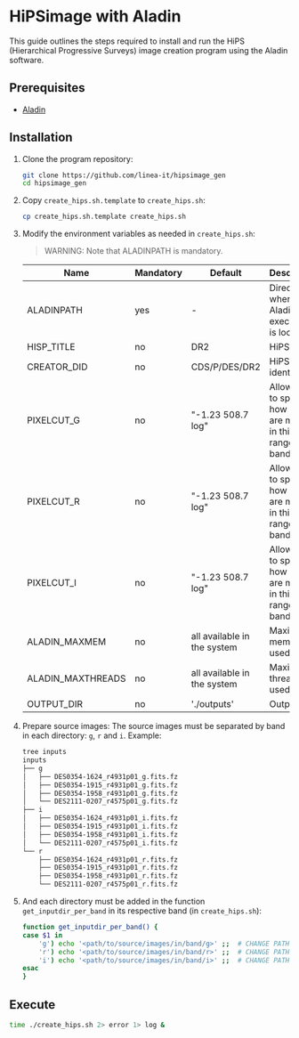# HiPSimage with Aladin

This guide outlines the steps required to install and run the HiPS (Hierarchical Progressive Surveys) image creation program using the Aladin software.

## Prerequisites

- [Aladin](https://aladin.u-strasbg.fr/aladin.gml) 

## Installation

1. Clone the program repository:
    ```sh
    git clone https://github.com/linea-it/hipsimage_gen
    cd hipsimage_gen
    ```

2. Copy `create_hips.sh.template` to `create_hips.sh`:
    ```sh
    cp create_hips.sh.template create_hips.sh
    ```

3. Modify the environment variables as needed in `create_hips.sh`:

    > WARNING: Note that ALADINPATH is mandatory.

    | Name | Mandatory | Default | Description |
    |------|----------|---------|-------------|
    | ALADINPATH | yes | - | Directory where the Aladin executable is located. |
    | HISP_TITLE | no | DR2 | HiPS title |
    | CREATOR_DID | no | CDS/P/DES/DR2 | HiPS identifier |
    | PIXELCUT_G | no | "-1.23 508.7 log" |  Allows you to specify how pixels are mapped in this value range to g band|
    | PIXELCUT_R | no | "-1.23 508.7 log" |  Allows you to specify how pixels are mapped in this value range to r band|
    | PIXELCUT_I | no | "-1.23 508.7 log" |  Allows you to specify how pixels are mapped in this value range to i band|
    | ALADIN_MAXMEM | no | all available in the system | Maximum memory used |
    | ALADIN_MAXTHREADS | no | all available in the system | Maximum threads used |
    | OUTPUT_DIR | no | './outputs' | Output dir |

4. Prepare source images:
    The source images must be separated by band in each directory: `g`, `r` and `i`.
    Example:
    ```sh
    tree inputs
    inputs
    ├── g
    │   ├── DES0354-1624_r4931p01_g.fits.fz
    │   ├── DES0354-1915_r4931p01_g.fits.fz
    │   ├── DES0354-1958_r4931p01_g.fits.fz
    │   └── DES2111-0207_r4575p01_g.fits.fz
    ├── i
    │   ├── DES0354-1624_r4931p01_i.fits.fz
    │   ├── DES0354-1915_r4931p01_i.fits.fz
    │   ├── DES0354-1958_r4931p01_i.fits.fz
    │   └── DES2111-0207_r4575p01_i.fits.fz
    └── r
        ├── DES0354-1624_r4931p01_r.fits.fz
        ├── DES0354-1915_r4931p01_r.fits.fz
        ├── DES0354-1958_r4931p01_r.fits.fz
        └── DES2111-0207_r4575p01_r.fits.fz
    ```

5. And each directory must be added in the function `get_inputdir_per_band` in its respective band (in `create_hips.sh`):
    ```sh
    function get_inputdir_per_band() {
    case $1 in
        'g') echo '<path/to/source/images/in/band/g>' ;;  # CHANGE PATH!
        'r') echo '<path/to/source/images/in/band/r>' ;;  # CHANGE PATH!
        'i') echo '<path/to/source/images/in/band/i>' ;;  # CHANGE PATH!
    esac
    }
    ```

## Execute
```sh
time ./create_hips.sh 2> error 1> log & 
```